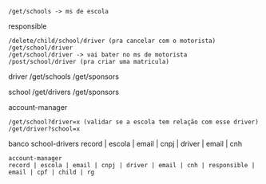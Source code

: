 	/get/schools -> ms de escola
responsible

	/delete/child/school/driver (pra cancelar com o motorista)
	/get/school/driver 
	/get/school/driver -> vai bater no ms de motorista
	/post/school/driver (pra criar uma matricula)

driver
	/get/schools
	/get/sponsors

school
	/get/drivers
	/get/sponsors
	
account-manager
 
	/get/school?driver=x (validar se a escola tem relação com esse driver)
	/get/driver?school=x	
	
banco 
	school-drivers
	record | escola | email | cnpj | driver | email | cnh
	
	account-manager
	record | escola | email | cnpj | driver | email | cnh | responsible | email | cpf | child | rg  
	